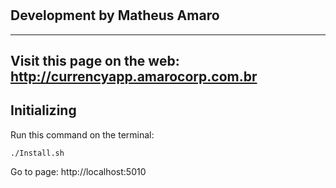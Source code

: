 # 
## Development by Matheus Amaro
---

## Visit this page on the web: http://currencyapp.amarocorp.com.br

## Initializing

Run this command on the terminal:

```
./Install.sh
```

Go to page: http://localhost:5010
